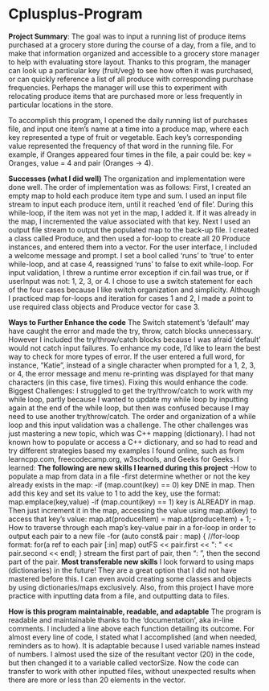 # Cplusplus-Program
**Project Summary**: The goal was to input a running list of produce items purchased at a grocery store during the course of a day, from a file, and to make that information organized and accessible to a grocery store manager to help with evaluating store layout. Thanks to this program, the manager can look up a particular key (fruit/veg) to see how often it was purchased, or can quickly reference a list of all produce with corresponding purchase frequencies. Perhaps the manager will use this to experiment with relocating produce items that are purchased more or less frequently in particular locations in the store.

To accomplish this program, I opened the daily running list of purchases file, and input one item’s name at a time into a produce map, where each key represented a type of fruit or vegetable. Each key’s corresponding value represented the frequency of that word in the running file. For example, if Oranges appeared four times in the file, a pair could be: key = Oranges, value = 4 and pair (Oranges -> 4). 

**Successes (what I did well)** The organization and implementation were done well.  The order of implementation was as follows:
  First,  I created an empty map to hold each produce item type and sum. I used an input file stream to input each produce item, until it reached ‘end of file’. During this while-loop, if the item was not yet in the map, I added it. If it was already in the map, I incremented the value associated with that key. Next I used an output file stream to output the populated map to the back-up file. I created a class called Produce, and then used a for-loop to create all 20 Produce instances, and entered them into a vector.
	For the user interface, I included a welcome message and prompt. I set a bool called ‘runs’ to ‘true’ to enter while-loop, and at case 4, reassigned ‘runs’ to false to exit while-loop. For input validation, I threw a runtime error exception if cin.fail was true, or if userInput was not: 1, 2, 3, or 4. I chose to use a switch statement for each of the four cases because I like switch organization and simplicity. Although I practiced map for-loops and iteration for cases 1 and 2,  I made a point to use required class objects and Produce vector for case 3. 
 
**Ways to Further Enhance the code** The Switch statement’s ‘default’ may have caught the error and made the try, throw, catch blocks unnecessary. However I included the try/throw/catch blocks because I was afraid ‘default’ would not catch input failures. To enhance my code, I’d like to learn the best way to check for more types of error. If the user entered a full word, for instance, “Katie”, instead of a single character when prompted for a 1, 2, 3, or 4, the error message and menu re-printing was displayed for that many characters (in this case, five times). Fixing this would enhance the code.  
Biggest Challenges: I struggled to get the try/throw/catch to work with my while loop, partly because I wanted to update my while loop by inputting again at the end of the while loop, but then was confused because I may need to use another try/throw/catch. The order and organization of a while loop and this input validation was a challenge. 
The other challenges was just mastering a new topic, which was C++ mapping (dictionary). I had not known how to populate or access a C++ dictionary, and so had to read and try different strategies based my examples I found online, such as from learncpp.com, freecodecamp.org, w3schools, and Geeks for Geeks. I learned: 
 	**The following are new skills I learned during this project**
-How to populate a map from data in a file
   -first determine whether or not the key already exists in the map: 
      -if (map.count(key) == 0) key DNE in map.  Then add this key and set its value to 1
          to add the key, use the format: map.emplace(key,value)
      -if (map.count(key) == 1) key is ALREADY in map. 
          Then just increment it in the map, accessing the value using map.at(key) to access that key’s value:   map.at(produceItem) = map.at(produceItem) + 1;
-How to traverse through each map’s key-value pair in a for-loop in order to output each pair to a new file
     -for (auto const& pair : map) {           //for-loop format: for(a ref to each pair [:in] map)
		      outFS << pair.first << ": " << pair.second << endl;   } stream the first part of pair, then “: ”, then the second part of the pair.
**Most transferable new skills**
I look forward to using maps (dictionaries) in the future! They are a great option that I did not have mastered before this. I can even avoid creating some classes and objects by using dictionaries/maps exclusively. Also, from this project I have more practice with inputting data from a file, and outputting data to files.  

**How is this program maintainable, readable, and adaptable**
The program is readable and maintainable thanks to the ‘documentation’, aka in-line comments. I included a line above each function detailing its outcome. For almost every line of code, I stated what I accomplished (and when needed, reminders as to how). It is adaptable because I used variable names instead of numbers. I almost used the size of the resultant vector (20) in the code, but then changed it to a variable called vectorSize. Now the code can transfer to work with other inputted files, without unexpected results when there are more or less than 20 elements in the vector.

